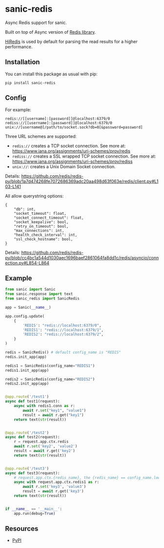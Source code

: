 sanic-redis
==============
Async Redis support for sanic.

Built on top of Async version of [Redis library](https://redis-py.readthedocs.io/en/stable/examples/asyncio_examples.html).

[HiRedis](https://github.com/redis/hiredis-py) is used by default for parsing the read results for a higher performance.

Installation
------------

You can install this package as usual with pip:

    pip install sanic-redis

Config
-----------
For example:
```
redis://[[username]:[password]]@localhost:6379/0
rediss://[[username]:[password]]@localhost:6379/0
unix://[username@]/path/to/socket.sock?db=0[&password=password]
```

Three URL schemes are supported:
  - `redis://` creates a TCP socket connection. See more at:
    <https://www.iana.org/assignments/uri-schemes/prov/redis>
  - `rediss://` creates a SSL wrapped TCP socket connection. See more at:
    <https://www.iana.org/assignments/uri-schemes/prov/rediss>
  - ``unix://``: creates a Unix Domain Socket connection.

Details: https://github.com/redis/redis-py/blob/1a7d474268fe7072686369adc20aa498d63f063e/redis/client.py#L103-L141

All allow querystring options:
```
{
    "db": int,
    "socket_timeout": float,
    "socket_connect_timeout": float,
    "socket_keepalive": bool,
    "retry_on_timeout": bool,
    "max_connections": int,
    "health_check_interval": int,
    "ssl_check_hostname": bool,
}
```
Details: https://github.com/redis/redis-py/blob/cc4bc1a544d1030aec1696baef2861064fa8dd1c/redis/asyncio/connection.py#L854-L864

Example
------------

```python
from sanic import Sanic
from sanic.response import text
from sanic_redis import SanicRedis

app = Sanic(__name__)

app.config.update(
    {
        'REDIS': "redis://localhost:6379/0",
        'REDIS1': "redis://localhost:6379/1",
        'REDIS2': "redis://localhost:6379/2",
    }
)

redis = SanicRedis() # default config_name is "REDIS"
redis.init_app(app)

redis1 = SanicRedis(config_name="REDIS1")
redis1.init_app(app)

redis2 = SanicRedis(config_name="REDIS2")
redis2.init_app(app)


@app.route('/test1')
async def test1(request):
    async with redis1.conn as r:
        await r.set("key1", "value1")
        result = await r.get("key1")
    return text(str(result))


@app.route('/test2')
async def test2(request):
    r = request.app.ctx.redis
    await r.set('key2', 'value2')
    result = await r.get('key2')
    return text(str(result))


@app.route('/test3')
async def test3(request):
    # request.app.ctx.{redis_name}, the {redis_name} == config_name.lower()
    async with request.app.ctx.redis1 as r:
        await r.set('key3', 'value3')
        result = await r.get('key3')
    return text(str(result))


if __name__ == '__main__':
    app.run(debug=True)

```

Resources
---------

- [PyPI](https://pypi.python.org/pypi/sanic-redis)
